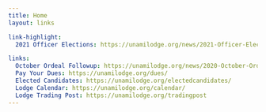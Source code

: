 ```yaml
---
title: Home
layout: links

link-highlight:
  2021 Officer Elections: https://unamilodge.org/news/2021-Officer-Elections

links:
  October Ordeal Followup: https://unamilodge.org/news/2020-October-Ordeal
  Pay Your Dues: https://unamilodge.org/dues/
  Elected Candidates: https://unamilodge.org/electedcandidates/
  Lodge Calendar: https://unamilodge.org/calendar/
  Lodge Trading Post: https://unamilodge.org/tradingpost
---
```

